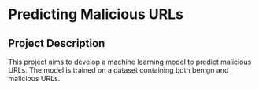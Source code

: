 # Predicting Malicious URLs

## Project Description
This project aims to develop a machine learning model to predict malicious URLs. The model is trained on a dataset containing both benign and malicious URLs.
<!--
## Getting Started

### Prerequisites
- Python 3.x
- Jupyter Notebook

### Installation
1. Clone the repository
``` bash git clone https://github.com/zstoimchev/predicting-malicious-urls.git```

2. Navigate to the project directory
``` bash cd predicting-malicious-urls```

3. Install the required packages
``` bash pip install -r requirements.txt ```



### Usage

Open the Jupyter Notebook and run the cells to train the model and make predictions.

Contributing
Pull requests are welcome. For major changes, please open an issue first to discuss what you would like to change.

License
MIT
-->
